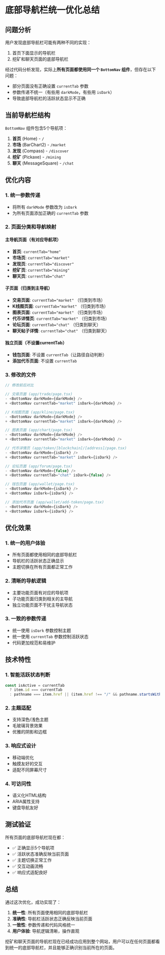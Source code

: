 # 底部导航栏统一优化总结

## 问题分析

用户发现底部导航栏可能有两种不同的实现：
1. 首页下面显示的导航栏
2. 挖矿和聊天页面的底部导航栏

经过代码分析发现，实际上**所有页面都使用同一个 `BottomNav` 组件**，但存在以下问题：
- 部分页面没有正确设置 `currentTab` 参数
- 参数传递不统一（有些用 `darkMode`，有些用 `isDark`）
- 导致底部导航栏的活跃状态显示不正确

## 当前导航栏结构

`BottomNav` 组件包含5个导航项：
1. **首页** (Home) - `/`
2. **市场** (BarChart2) - `/market`  
3. **发现** (Compass) - `/discover`
4. **挖矿** (Pickaxe) - `/mining`
5. **聊天** (MessageSquare) - `/chat`

## 优化内容

### 1. 统一参数传递
- 将所有 `darkMode` 参数改为 `isDark`
- 为所有页面添加正确的 `currentTab` 参数

### 2. 页面分类和导航映射

#### 主导航页面（有对应导航项）
- **首页**: `currentTab="home"`
- **市场页**: `currentTab="market"`
- **发现页**: `currentTab="discover"`
- **挖矿页**: `currentTab="mining"`
- **聊天页**: `currentTab="chat"`

#### 子页面（归类到主导航）
- **交易页面**: `currentTab="market"` （归类到市场）
- **K线图页面**: `currentTab="market"` （归类到市场）
- **图表页面**: `currentTab="market"` （归类到市场）
- **代币详情页**: `currentTab="market"` （归类到市场）
- **论坛页面**: `currentTab="chat"` （归类到聊天）
- **聊天帖子详情**: `currentTab="chat"` （归类到聊天）

#### 独立页面（不设置currentTab）
- **钱包页面**: 不设置 `currentTab`（让路径自动判断）
- **添加代币页面**: 不设置 `currentTab`

### 3. 修改的文件

```typescript
// 修改前后对比

// 交易页面 (app/trade/page.tsx)
- <BottomNav darkMode={darkMode} />
+ <BottomNav currentTab="market" isDark={darkMode} />

// K线图页面 (app/kline/page.tsx)
- <BottomNav darkMode={darkMode} />
+ <BottomNav currentTab="market" isDark={darkMode} />

// 图表页面 (app/chart/page.tsx)
- <BottomNav darkMode={darkMode} />
+ <BottomNav currentTab="market" isDark={darkMode} />

// 代币详情页 (app/token/[blockchain]/[address]/page.tsx)
- <BottomNav darkMode={isDark} />
+ <BottomNav currentTab="market" isDark={isDark} />

// 论坛页面 (app/forum/page.tsx)
- <BottomNav darkMode={false} />
+ <BottomNav currentTab="chat" isDark={false} />

// 钱包页面 (app/wallet/page.tsx)
- <BottomNav darkMode={isDark} />
+ <BottomNav isDark={isDark} />

// 添加代币页面 (app/wallet/add-token/page.tsx)
- <BottomNav darkMode={isDark} />
+ <BottomNav isDark={isDark} />
```

## 优化效果

### 1. 统一的用户体验
- 所有页面都使用相同的底部导航栏
- 导航栏的活跃状态正确显示
- 主题切换在所有页面都正常工作

### 2. 清晰的导航逻辑
- 主要功能页面有对应的导航项
- 子功能页面归类到相关的主导航
- 独立功能页面不干扰主导航状态

### 3. 一致的参数传递
- 统一使用 `isDark` 参数控制主题
- 统一使用 `currentTab` 参数控制活跃状态
- 代码更加规范和易维护

## 技术特性

### 1. 智能活跃状态判断
```typescript
const isActive = currentTab 
  ? item.id === currentTab
  : pathname === item.href || (item.href !== "/" && pathname.startsWith(`${item.href}/`));
```

### 2. 主题适配
- 支持深色/浅色主题
- 毛玻璃背景效果
- 优雅的阴影和边框

### 3. 响应式设计
- 移动端优化
- 触摸友好的交互
- 适配不同屏幕尺寸

### 4. 可访问性
- 语义化HTML结构
- ARIA属性支持
- 键盘导航友好

## 测试验证

所有页面的底部导航栏现在都：
- ✅ 正确显示5个导航项
- ✅ 活跃状态准确反映当前页面
- ✅ 主题切换正常工作
- ✅ 交互动画流畅
- ✅ 响应式适配良好

## 总结

通过这次优化，成功实现了：
1. **统一性**: 所有页面使用相同的底部导航栏
2. **准确性**: 导航栏活跃状态正确反映当前页面
3. **一致性**: 参数传递和代码风格统一
4. **用户体验**: 导航逻辑清晰，操作直观

挖矿和聊天页面的导航栏现在已经成功应用到整个网站，用户可以在任何页面都看到统一的底部导航栏，并且能够正确识别当前所在的页面。 